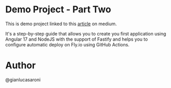 # Demo Project - Part Two

This is demo project linked to this [article](https://medium.com/@gianlucasaroni/zero-to-online-part-two-ef615b56ebab) on medium.

It's a step-by-step guide that allows you to create you first application using Angular 17 and NodeJS with the support of Fastify and helps you to configure automatic deploy on Fly.io using GitHub Actions.

# Author
@gianlucasaroni
